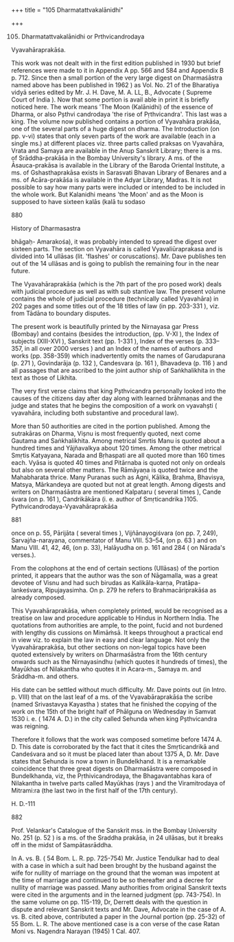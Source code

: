 +++
title = "105 Dharmatattvakalānidhi"

+++

105. Dharmatattvakalānidhi or Prthvicandrodaya 

Vyavahāraprakāśa. 

This work was not dealt with in the first edition published in 1930 but brief references were made to it in Appendix A pp. 566 and 584 and Appendix B p. 712. Since then a small portion of the very large digest on Dharmaśāstra named above has been published in 1962 ) as Vol. No. 21 of the Bharatiya vidyā series edited by Mr. J. H. Dave, M. A. LL, B., Advocate ( Supreme Court of India ). Now that some portion is avail able in print it is briefly noticed here. The work means 'The Moon (Kalānidhi) of the essence of Dharma, or also Pșthvi candrodaya 'the rise of Pṛthvicandra'. This last was a king. The volume now published contains a portion of Vyavahāra prakāśa, one of the several parts of a huge digest on dharma. The Introduction (on pp. v-vi) states that only seven parts of the work are available (each in a single ms.) at different places viz. three parts called praksas on Vyavahāra, Vrata and Samaya are available in the Anup Sanskrit Library; there is a ms. of Srāddha-prakāśa in the Bombay University's library. A ms. of the Āsauca-prakāsa is available in the Library of the Baroda Oriental Institute, a ms. of Gshasthaprakāsa exists in Sarasvati Bhavan Library of Benares and a ms. of Acāra-prakāśa is available in the Adyar Library, Madras. It is not possible to say how many parts were included or intended to be included in the whole work. But Kalanidhi means 'the Moon' and as the Moon is supposed to have sixteen kalās (kalā tu sodaso 

880 

History of Dharmasastra 

bhāgaḥ- Amarakośa), it was probably intended to spread the digest over sixteen parts. The section on Vyavahāra is called Vyavaliūraprakasa and is divided into 14 ullāsas (lit. 'flashes' or coruscations). Mr. Dave publishes ten out of the 14 ullāsas and is going to publish the remaining four in the near future. 

The Vyavahāraprakāśa (which is the 7th part of the pro posed work) deals with judicial procedure as well as with sub stantive law. The present volume contains the whole of judicial procedure (technically called Vyavahāra) in 202 pages and some titles out of the 18 titles of law (in pp. 203-331 ), viz. from Tādāna to boundary disputes. 

The present work is beautifully printed by the Nirnayasa gar Press (Bombay) and contains (besides the introduction, (pp. V-XI ), the Index of subjects (XIII-XVI ), Sanskrit text (pp. 1-331 ), Index of the verses (p. 333–357, in all over 2000 verses ) and an Index of the names of authors and works (pp. 358-359) which inadvertently omits the names of Garudapurana (p. 271 ), Govindarāja (p. 132 ), Candesvara (p. 161 ), Bhavadeva (p. 116 ) and all passages that are ascribed to the joint author ship of Saṅkhalikhita in the text as those of Likhita. 

The very first verse claims that king Pșthvicandra personally looked into the causes of the citizens day after day along with learned brāhmaṇas and the judge and states that he begins the composition of a work on vyavahști ( vyavahāra, including both substantive and procedural law). 

More than 50 authorities are cited in the portion published. Among the sutrakāras on Dharma, Vișnu is most frequently quoted, next come Gautama and Saṅkhalikhita. Among metrical Smrtis Manu is quoted about a hundred times and Yājñavalkya about 120 times. Among the other metrical Smṛtis Katyayana, Narada and Bṛhaspati are all quoted more than 160 times each. Vyāsa is quoted 40 times and Pitārnaba is quoted not only on ordeals but also on several other matters. The Rāmāyaṇa is quoted twice and the Mahabharata thrice. Many Puranas such as Agni, Kālika, Brahma, Bhavisya, Matsya, Mārkandeya are quoted but not at great length. Among digests and writers on Dharmaśāstra are mentioned Kalpataru ( several times ), Cande śvara (on p. 161 ), Candrikākāra (i. e. author of Smṛticandrika )105. Pythvicandrodaya-Vyavahāraprakāśa 

881 

once on p. 55, Pārijāta ( several times ), Vijñānayogiśvara (on pp. 7, 249), Sarvajña-narayana, commentator of Manu VIII. 53–54, (on p. 63 ) and on Manu VIII. 41, 42, 46, (on p. 33), Halāyudha on p. 161 and 284 ( on Nārada's verses.). 

From the colophons at the end of certain sections (Ullāsas) of the portion printed, it appears that the author was the son of Nāgamalla, was a great devotee of Visnu and had such birudas as Kalikāla-karṇa, Pratāpa-lankeśvara, Ripujayasimha. On p. 279 he refers to Brahmacāriprakāśa as already composed. 

This Vyavahāraprakāśa, when completely printed, would be recognised as a treatise on law and procedure applicable to Hindus in Northern India. The quotations from authorities are ample, to the point, fucid and not burdened with lengthy dis cussions on Mimāṁsā. It keeps throughout a practical end in view viz. to explain the law in easy and clear language. Not only the Vyavahāraprakāśa, but other sections on non-legal topics have been quoted extensively by writers on Dharmaśāstra from the 16th century onwards such as the Nirnayasindhu (which quotes it hundreds of times), the Mayūkhas of Nilakantha who quotes it in Acara-m., Samaya m. and Srāddha-m. and others. 

His date can be settled without much difficulty. Mr. Dave points out (in Intro. p. VIII) that on the last leaf of a ms. of the Vyavabāraprakāśa the scribe (named Srivastavya Kayastha ) states that he finished the copying of the work on the 15th of the bright half of Phālguna on Wednesday in Samvat 1530 i. e. ( 1474 A. D.) in the city called Sehunda when king Pșthvicandra was reigning. 

Therefore it follows that the work was composed sometime before 1474 A. D. This date is corroborated by the fact that it cites the Smṛticandrikā and Candeśvara and so it must be placed later than about 1375 A, D. Mr. Dave states that Sehunda is now a town in Bundelkhand. It is a remarkable coincidence that three great digests on Dharmaśāstra were composed in Bundelkhanda, viz, the Pṛthivicandrodaya, the Bhagavantabhas kara of Nilakantha in twelve parts called Mayūkhas (rays ) and the Viramitrodaya of Mitrami:ra (the last two in the first half of the 17th century). 

H. D.-111 

882 



Prof. Velankar's Catalogue of the Sanskrit mss. in the Bombay University No. 251 (p. 52 ) is a ms. of the Sraddha prakāśa, in 24 ullāsas, but it breaks off in the midst of Sampātasrāddha. 

In A. vs. B. ( 54 Bom. L. R. pp. 725-754) Mr. Justice Tendulkar had to deal with a case in which a suit had been brought by the husband against the wife for nullity of marriage on the ground that the woman was impotent at the time of marriage and continued to be so thereafter and a decree for nullity of marriage was passed. Many authorities from original Sanskrit texts were cited in the arguments and in the learned judgment (pp. 743-754). In the same volume on pp. 115-119, Dr, Derrett deals with the question in dispute and relevant Sanskrit texts and Mr. Dave, Advocate in the case of A. vs. B. cited above, contributed a paper in the Journal portion (pp. 25-32) of 55 Bom. L. R. The above mentioned case is a con verse of the case Ratan Moni vs. Nagendra Narayan (1945) 1 Cal. 407. 
